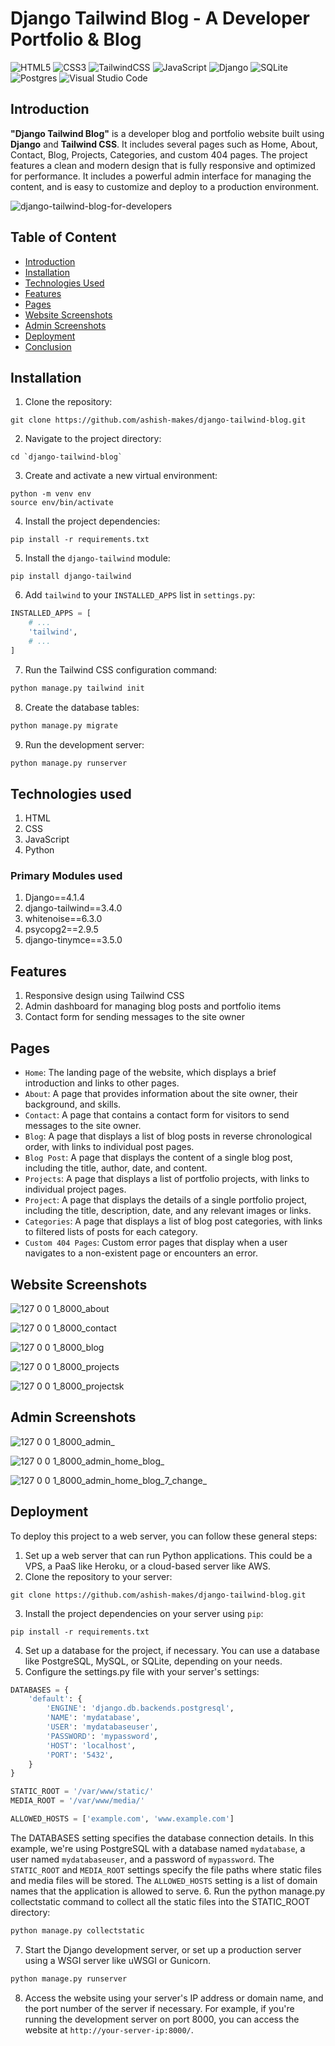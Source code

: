 # Django Tailwind Blog - A Developer Portfolio & Blog

![HTML5](https://img.shields.io/badge/html5-%23E34F26.svg?style=for-the-badge&logo=html5&logoColor=white)
![CSS3](https://img.shields.io/badge/css3-%231572B6.svg?style=for-the-badge&logo=css3&logoColor=white)
![TailwindCSS](https://img.shields.io/badge/tailwindcss-%2338B2AC.svg?style=for-the-badge&logo=tailwind-css&logoColor=white)
![JavaScript](https://img.shields.io/badge/javascript-%23323330.svg?style=for-the-badge&logo=javascript&logoColor=%23F7DF1E)
![Django](https://img.shields.io/badge/django-%23092E20.svg?style=for-the-badge&logo=django&logoColor=white)
![SQLite](https://img.shields.io/badge/sqlite-%2307405e.svg?style=for-the-badge&logo=sqlite&logoColor=white)
![Postgres](https://img.shields.io/badge/postgres-%23316192.svg?style=for-the-badge&logo=postgresql&logoColor=white)
![Visual Studio Code](https://img.shields.io/badge/Visual%20Studio%20Code-0078d7.svg?style=for-the-badge&logo=visual-studio-code&logoColor=white)

## Introduction
**"Django Tailwind Blog"** is a developer blog and portfolio website built using **Django** and **Tailwind CSS**. It includes several pages such as Home, About, Contact, Blog, Projects, Categories, and custom 404 pages. The project features a clean and modern design that is fully responsive and optimized for performance. It includes a powerful admin interface for managing the content, and is easy to customize and deploy to a production environment.

![django-tailwind-blog-for-developers]([https://drive.google.com/file/d/1yW7g6VBmRunzR6JJ8rh2HHe3X62vixZ8/preview](https://github.com/Rayns15/devops-portfolio/blob/main/media/images/Logo%20start.jpg))

## Table of Content
  * [Introduction](#introduction)
  * [Installation](#installation)
  * [Technologies Used](#technologies-used)
  * [Features](#features)
  * [Pages](#pages)
  * [Website Screenshots](#website-screenshots)
  * [Admin Screenshots](#admin-screenshots)
  * [Deployment](#deployment)
  * [Conclusion](#conclusion)
  
## Installation
1. Clone the repository:
```
git clone https://github.com/ashish-makes/django-tailwind-blog.git
```
2. Navigate to the project directory:
```
cd `django-tailwind-blog`
```
3. Create and activate a new virtual environment:
```
python -m venv env
source env/bin/activate
```
4. Install the project dependencies:
```
pip install -r requirements.txt
```
5. Install the `django-tailwind` module:
```
pip install django-tailwind
```
6. Add `tailwind` to your `INSTALLED_APPS` list in `settings.py`:
```python
INSTALLED_APPS = [
    # ...
    'tailwind',
    # ...
]
```
7. Run the Tailwind CSS configuration command:
```python
python manage.py tailwind init
```
8. Create the database tables:
```python
python manage.py migrate
```
9. Run the development server:
```python
python manage.py runserver
```

## Technologies used
1. HTML
2. CSS
3. JavaScript
4. Python

### Primary Modules used
1. Django==4.1.4
2. django-tailwind==3.4.0
3. whitenoise==6.3.0
4. psycopg2==2.9.5
5. django-tinymce==3.5.0

## Features
1. Responsive design using Tailwind CSS
2. Admin dashboard for managing blog posts and portfolio items
3. Contact form for sending messages to the site owner

## Pages
- `Home`: The landing page of the website, which displays a brief introduction and links to other pages.
- `About`: A page that provides information about the site owner, their background, and skills.
- `Contact`: A page that contains a contact form for visitors to send messages to the site owner.
- `Blog`: A page that displays a list of blog posts in reverse chronological order, with links to individual post pages.
- `Blog Post`: A page that displays the content of a single blog post, including the title, author, date, and content.
- `Projects`: A page that displays a list of portfolio projects, with links to individual project pages.
- `Project`: A page that displays the details of a single portfolio project, including the title, description, date, and any relevant images or links.
- `Categories`: A page that displays a list of blog post categories, with links to filtered lists of posts for each category.
- `Custom 404 Pages`: Custom error pages that display when a user navigates to a non-existent page or encounters an error.

## Website Screenshots
![127 0 0 1_8000_about](https://user-images.githubusercontent.com/106135144/218676693-b433a723-0569-4a5a-91e2-d2330659233d.png)

![127 0 0 1_8000_contact](https://user-images.githubusercontent.com/106135144/218676709-3924f790-32db-46f3-a1b5-bf1907506751.png)

![127 0 0 1_8000_blog](https://user-images.githubusercontent.com/106135144/218676733-bc2313e9-9721-4f4b-9fd8-ab7cfa939221.png)

![127 0 0 1_8000_projects](https://user-images.githubusercontent.com/106135144/218676756-3770e70e-149b-48ae-af50-44d1ee43aed6.png)

![127 0 0 1_8000_projectsk](https://user-images.githubusercontent.com/106135144/218676780-62e72dd7-d2e4-4ef9-9b2b-aea25abf625d.png)

## Admin Screenshots
![127 0 0 1_8000_admin_](https://user-images.githubusercontent.com/106135144/218730427-1aad64b4-65ff-44e4-babf-840d200919fa.png)

![127 0 0 1_8000_admin_home_blog_](https://user-images.githubusercontent.com/106135144/218730473-d914186d-eabf-4ff9-bc45-dd98c024cfb5.png)

![127 0 0 1_8000_admin_home_blog_7_change_](https://user-images.githubusercontent.com/106135144/218730503-f4027aeb-7579-4fc6-8fa4-5331201931e8.png)

## Deployment
To deploy this project to a web server, you can follow these general steps:

1. Set up a web server that can run Python applications. This could be a VPS, a PaaS like Heroku, or a cloud-based server like AWS.
2. Clone the repository to your server:
```
git clone https://github.com/ashish-makes/django-tailwind-blog.git
```
3. Install the project dependencies on your server using `pip`:
```
pip install -r requirements.txt
```
4. Set up a database for the project, if necessary. You can use a database like PostgreSQL, MySQL, or SQLite, depending on your needs.
5. Configure the settings.py file with your server's settings:
```python
DATABASES = {
    'default': {
        'ENGINE': 'django.db.backends.postgresql',
        'NAME': 'mydatabase',
        'USER': 'mydatabaseuser',
        'PASSWORD': 'mypassword',
        'HOST': 'localhost',
        'PORT': '5432',
    }
}

STATIC_ROOT = '/var/www/static/'
MEDIA_ROOT = '/var/www/media/'

ALLOWED_HOSTS = ['example.com', 'www.example.com']
```
The DATABASES setting specifies the database connection details. In this example, we're using PostgreSQL with a database named `mydatabase`, a user named `mydatabaseuser`, and a password of `mypassword`. The `STATIC_ROOT` and `MEDIA_ROOT` settings specify the file paths where static files and media files will be stored. The `ALLOWED_HOSTS` setting is a list of domain names that the application is allowed to serve.
6. Run the python manage.py collectstatic command to collect all the static files into the STATIC_ROOT directory:
```python
python manage.py collectstatic
```
7. Start the Django development server, or set up a production server using a WSGI server like uWSGI or Gunicorn.
```python
python manage.py runserver
```
8. Access the website using your server's IP address or domain name, and the port number of the server if necessary. For example, if you're running the development server on port 8000, you can access the website at `http://your-server-ip:8000/`.
